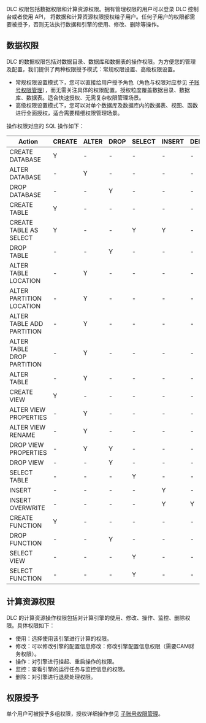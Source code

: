 DLC 权限包括数据权限和计算资源权限。拥有管理权限的用户可以登录 DLC 控制台或者使用 API， 将数据和计算资源权限授权给子用户。任何子用户的权限都需要被授予，否则无法执行数据和引擎的使用、修改、删除等操作。
## 数据权限
DLC 的数据权限包括对数据目录、数据库和数据表的操作权限。为方便您的管理及配置，我们提供了两种权限授予模式：常规权限设置、高级权限设置。
- 常规权限设置模式下，您可以直接给用户授予角色（角色与权限对应参见 [子账号权限管理](https://cloud.tencent.com/document/product/1342/61976)），而无需关注具体的权限配置。授权粒度覆盖数据目录、数据库、数据表。适合快速授权、无需复杂权限管理场景。
- 高级权限设置模式下，您可以对单个数据库及数据库内的数据表、视图、函数进行全面授权，适合需要精细权限管理场景。

操作权限对应的 SQL 操作如下：

| Action | CREATE | ALTER |	DROP	 |	SELECT	 |	INSERT |		DELETE	 |	Target |	
|---------|---------|---------|---------|---------|---------|---------|---------|
| CREATE DATABASE| 	Y| -| - | - | - | -|  	Cataglog| 
| ALTER DATABASE| -| 	Y| -| -| -| -| 					Database| 
| DROP DATABASE| 	-| 	-	| Y| -| 	-| -| 			Database| 
| CREATE TABLE|  	Y| -| - | - | - | -|  	Database| 
| CREATE TABLE AS SELECT| Y| -| - | Y | Y | -|  	Database/Table| 
| DROP TABLE| -| 	-	| Y| -| 	-| -| 	Table|
| ALTER TABLE LOCATION	|  -| 	Y| -| -| -| -| 				Table| 		
| ALTER PARTITION LOCATION| 	 -| 	Y| -| -| -| -| 					Table| 		
| ALTER TABLE ADD PARTITION| 	 -| 	Y| -| -| -| -| 					Table| 		
| ALTER TABLE DROP PARTITION	| -| 	Y| -| -| -| -| 							Table| 		
| ALTER TABLE| 	 -| 	Y| -| -| -| -| 						Table| 		
| CREATE VIEW| Y| -| - | - | - | -|  				Database| 		
| ALTER VIEW PROPERTIES	|  -| 	Y| -| -| -| -| 	View|
| ALTER VIEW RENAME	|  -| 	Y| -| -| -| -| 			View|
| DROP VIEW PROPERTIES| 	 -| 	Y| Y| -| -| -| 			View|  
| DROP VIEW| 		 	-| 	-	| Y| -| 	-| -| 			View|  
| SELECT TABLE| 		 	-| 	-	| -| Y| 	-| -| 	Table|  
| INSERT	| 			 	-| 	-	| -| -| 	Y| -| 	Table|  
| INSERT OVERWRITE	| 		 	-| 	-	| -| -| 	Y| Y| 	Table|  
| CREATE FUNCTION| 		Y| -| - | - | - | -|  			Database|  
| DROP FUNCTION| 	-| -| Y | - | - | -|  	Function|  
| SELECT VIEW		| 		-| -| - | Y | - | -|  	View|  
| SELECT FUNCTION		| 	-| -| - | Y | - | -|			Function|  

## 计算资源权限
DLC 的计算资源操作权限包括对计算引擎的使用、修改、操作、监控、删除权限。具体权限如下：
- 使用：选择使用该引擎进行计算的权限。
- 修改：可以修改引擎的配置信息修改：修改引擎配置信息权限（需要CAM财务权限）。
- 操作：对引擎进行挂起、重启操作的权限。
- 监控：查看引擎的运行任务与监控信息的权限。
- 删除：对引擎进行退费处理权限。

## 权限授予
单个用户可被授予多组权限，授权详细操作参见 [子账号权限管理](https://cloud.tencent.com/document/product/1342/61976)。

